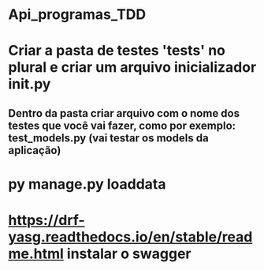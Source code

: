 # Api_programas_TDD
 
# Criar a pasta de testes 'tests' no plural e criar um arquivo inicializador __init__.py
## Dentro da pasta criar arquivo com o nome dos testes que você vai fazer, como por exemplo: test_models.py (vai testar os models da aplicação)


# py manage.py loaddata <nome da fixtures>

# https://drf-yasg.readthedocs.io/en/stable/readme.html instalar o swagger